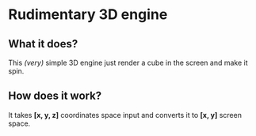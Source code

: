 # Rudimentary 3D engine

## What it does?
This *(very)* simple 3D engine just render a cube in the screen and make it spin.

## How does it work?
It takes **[x, y, z]** coordinates space input and converts it to **[x, y]** screen space.
